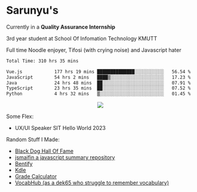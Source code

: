 # Sarunyu's
<p>Currently in a <strong>Quality Assurance Internship</strong></p>
<p>3rd year student at School Of Infomation Technology KMUTT</p>
<p>Full time Noodle enjoyer, Tifosi (with crying noise) and Javascript hater</p>

<!--START_SECTION:waka-->

```txt
Total Time: 310 hrs 35 mins

Vue.js            177 hrs 19 mins ██████████████░░░░░░░░░░░   56.54 %
JavaScript        54 hrs 2 mins   ████▒░░░░░░░░░░░░░░░░░░░░   17.23 %
Java              24 hrs 48 mins  ██░░░░░░░░░░░░░░░░░░░░░░░   07.91 %
TypeScript        23 hrs 35 mins  ██░░░░░░░░░░░░░░░░░░░░░░░   07.52 %
Python            4 hrs 32 mins   ▒░░░░░░░░░░░░░░░░░░░░░░░░   01.45 %
```

<!--END_SECTION:waka-->
<div align=center>
  <img src="https://skillicons.dev/icons?i=typescript,javascript,nodejs,java,spring,react,vue,mysql,mongodb,docker,linux" />
</div>

Some Flex:
- UX/UI Speaker SIT Hello World 2023

Random Stuff I Made:
- [Black Dog Hall Of Fame](https://bdoghalloffame.vercel.app/)
- [jsmaifin a javascript summary repository](https://github.com/ssarunyu/js-maifin)
- [Bentify](https://bentify.vercel.app/)
- [Kdle](https://kdle.vercel.app/)
- [Grade Calculator](https://grade-calculator-virid.vercel.app/)
- [VocabHub (as a dek65 who struggle to remember vocabulary)](https://vocabhub.vercel.app/)
